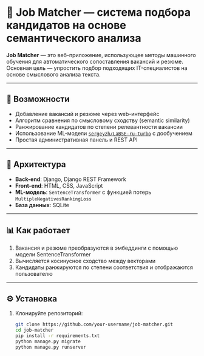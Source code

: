 # 🤖 Job Matcher — система подбора кандидатов на основе семантического анализа

**Job Matcher** — это веб-приложение, использующее методы машинного обучения для автоматического сопоставления вакансий и резюме. Основная цель — упростить подбор подходящих IT-специалистов на основе смыслового анализа текста.

---

## 🚀 Возможности

- Добавление вакансий и резюме через web-интерфейс
- Алгоритм сравнения по смысловому сходству (semantic similarity)
- Ранжирование кандидатов по степени релевантности вакансии
- Использование ML-модели [`sergeyzh/LaBSE-ru-turbo`](https://huggingface.co/sergeyzh/LaBSE-ru-turbo) с дообучением
- Простая административная панель и REST API

---

## 🧠 Архитектура

- **Back-end**: Django, Django REST Framework  
- **Front-end**: HTML, CSS, JavaScript  
- **ML-модель**: `SentenceTransformer` с функцией потерь `MultipleNegativesRankingLoss`  
- **База данных**: SQLite

---

## 📊 Как работает

1. Вакансия и резюме преобразуются в эмбеддинги с помощью модели SentenceTransformer  
2. Вычисляется косинусное сходство между векторами  
3. Кандидаты ранжируются по степени соответствия и отображаются пользователю

---

## ⚙️ Установка

1. Клонируйте репозиторий:
   ```bash
   git clone https://github.com/your-username/job-matcher.git
   cd job-matcher
   pip install -r requirements.txt
   python manage.py migrate
   python manage.py runserver
   ```


